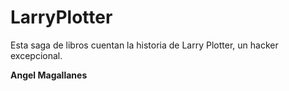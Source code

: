 # LarryPlotter

Esta saga de libros cuentan la historia de Larry Plotter, un hacker excepcional.

**Angel Magallanes**
